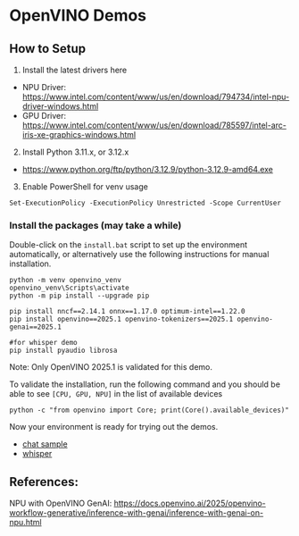 # OpenVINO Demos

## How to Setup

1. Install the latest drivers here
- NPU Driver: https://www.intel.com/content/www/us/en/download/794734/intel-npu-driver-windows.html
- GPU Driver: https://www.intel.com/content/www/us/en/download/785597/intel-arc-iris-xe-graphics-windows.html

2. Install Python 3.11.x, or 3.12.x
- https://www.python.org/ftp/python/3.12.9/python-3.12.9-amd64.exe

3. Enable PowerShell for venv usage
```
Set-ExecutionPolicy -ExecutionPolicy Unrestricted -Scope CurrentUser
```

### Install the packages (may take a while)
Double-click on the `install.bat` script to set up the environment automatically, or alternatively use the following instructions for manual installation.
```
python -m venv openvino_venv
openvino_venv\Scripts\activate
python -m pip install --upgrade pip

pip install nncf==2.14.1 onnx==1.17.0 optimum-intel==1.22.0
pip install openvino==2025.1 openvino-tokenizers==2025.1 openvino-genai==2025.1

#for whisper demo
pip install pyaudio librosa
```
Note: Only OpenVINO 2025.1 is validated for this demo.

To validate the installation, run the following command and you should be able to see `[CPU, GPU, NPU]` in the list of available devices
```
python -c "from openvino import Core; print(Core().available_devices)"
```

Now your environment is ready for trying out the demos. 
- [chat sample](https://github.com/raymondlo84Fork/MSBuild2025/tree/main/openvino_genai/chat_sample)
- [whisper](https://github.com/raymondlo84Fork/MSBuild2025/tree/main/openvino_genai/whisper)


## References:
NPU with OpenVINO GenAI: https://docs.openvino.ai/2025/openvino-workflow-generative/inference-with-genai/inference-with-genai-on-npu.html
